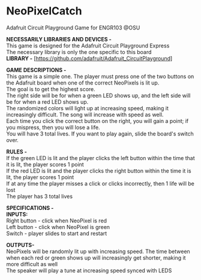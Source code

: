 # NeoPixelCatch
Adafruit Circuit Playground Game for ENGR103 @OSU <br>

**NECESSARILY LIBRARIES AND DEVICES -** <br>
This game is designed for the Adafruit Circuit Playground Express <br>
The necessary library is only the one specific to this board <br>
**LIBRARY -**
[https://github.com/adafruit/Adafruit_CircuitPlayground] <br>

**GAME DESCRIPTIONS -** <br>
This game is a simple one. The player must press one of the two buttons on the Adafruit board when one of the correct NeoPixels is lit up. <br> The goal is to get the highest score. <br> The right side will be for when a green LED shows up, and the left side will be for when a red LED shows up. <br> The randomized colors will light up at increasing speed, making it increasingly difficult. The song will increase with speed as well. <br> Each time you click the correct button on the right, you will gain a point; if you mispress, then you will lose a life. <br> You will have 3 total  lives. If you want to play again, slide the board's switch over. <br>

**RULES -** <br>
If the green LED is lit and the player clicks the left button within the time that it is lit, the player scores 1 point <br>
If the red LED is lit and the player clicks the right button within the time it is lit, the player scores 1 point <br>
If at any time the player misses a click or clicks incorrectly, then 1 life will be lost <br>
The player has 3 total lives <br>

**SPECIFICATIONS -** <br>
**INPUTS:** <br>
Right button - click when NeoPixel is red <br>
Left button - click when NeoPixel is green <br>
Switch - player slides to start and restart <br>

**OUTPUTS-** <br>
NeoPixels will be randomly lit up with increasing speed. The time between when each red or green shows up will increasingly get shorter, making it more difficult as well <br>
The speaker will play a tune at increasing speed synced with LEDS <br>
